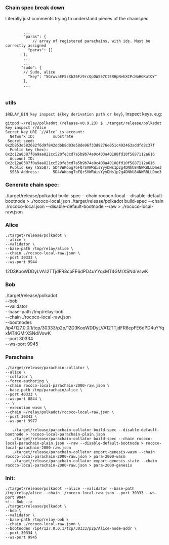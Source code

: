 ### Chain spec break down

Literally just comments trying to understand pieces of the chainspec.

```jsonc

        ...
        "paras": {
            // array of registered parachains, with ids. Must be correctly assigned
          "paras": []
        },
        ...
        ...
       "sudo": {
        // Sudo, alice
          "key": "5GrwvaEF5zXb26Fz9rcQpDWS57CtERHpNehXCPcNoHGKutQY"
        },
        ...
    

```

### utils

`$RELAY_BIN key inspect ${key derivation path or key}`, inspect keys.
e.g:
```console
gitpod ~/relay/polkadot (release-v0.9.23) $ ./target/release/polkadot key inspect //Alce
Secret Key URI `//Alce` is account:
  Network ID:        substrate 
 Secret seed:       0x2b853e582682f6d9f842ddbb8d03e58de96f33d9276e051c492463addfd8c37f
  Public key (hex):  0x2c12a8387f0a9aa821cc520fe3cd7a5b9b74e0c403a40188fd10f5887112a616
  Account ID:        0x2c12a8387f0a9aa821cc520fe3cd7a5b9b74e0c403a40188fd10f5887112a616
  Public key (SS58): 5D4VWKoog7oFQrSVWRWisYyyDHs1p2g4DNhU84NWRBLLDme3
  SS58 Address:      5D4VWKoog7oFQrSVWRWisYyyDHs1p2g4DNhU84NWRBLLDme3
```

### Generate chain spec:

./target/release/polkadot build-spec  --chain rococo-local --disable-default-bootnode > ./rococo-local.json
./target/release/polkadot build-spec  --chain ./rococo-local.json --disable-default-bootnode --raw > ./rococo-local-raw.json

### Alice

```
./target/release/polkadot \
--alice \
--validator \
--base-path /tmp/relay/alice \
--chain ./rococo-local-raw.json \
--port 30333 \
--ws-port 9944

```
12D3KooWDDyLVA12TTjdFR8cpFE6dPD4uYYqxMT4GMrXSNdiVswK

### Bob


./target/release/polkadot \
--bob \
--validator \
--base-path /tmp/relay-bob \
--chain ./rococo-local-raw.json \
--bootnodes /ip4/127.0.0.1/tcp/30333/p2p/12D3KooWDDyLVA12TTjdFR8cpFE6dPD4uYYqxMT4GMrXSNdiVswK \
--port 30334 \
--ws-port 9945

### Parachains

```
./target/release/parachain-collator \
--alice \
--collator \
--force-authoring \
--chain rococo-local-parachain-2000-raw.json \
--base-path /tmp/parachain/alice \
--port 40333 \
--ws-port 8844 \
-- \
--execution wasm \
--chain ~/relay/polkadot/rococo-local-raw.json \
--port 30343 \
--ws-port 9977
```
```
   ./target/release/parachain-collator build-spec --disable-default-bootnode > rococo-local-parachain-plain.json
   ./target/release/parachain-collator build-spec --chain rococo-local-parachain-plain.json --raw --disable-default-bootnode > rococo-local-parachain-2000-raw.json
   ./target/release/parachain-collator export-genesis-wasm --chain rococo-local-parachain-2000-raw.json > para-2000-wasm
   ./target/release/parachain-collator export-genesis-state --chain rococo-local-parachain-2000-raw.json > para-2000-genesis
```

### Init:
```
./target/release/polkadot --alice --validator --base-path /tmp/relay/alice --chain ./rococo-local-raw.json --port 30333 --ws-port 9944
<!-- Bob -->
./target/release/polkadot \
--bob \
--validator \
--base-path /tmp/relay-bob \
--chain ./rococo-local-raw.json \
--bootnodes /ip4/127.0.0.1/tcp/30333/p2p/Alice-node-addr \
--port 30334 \
--ws-port 9945
```

